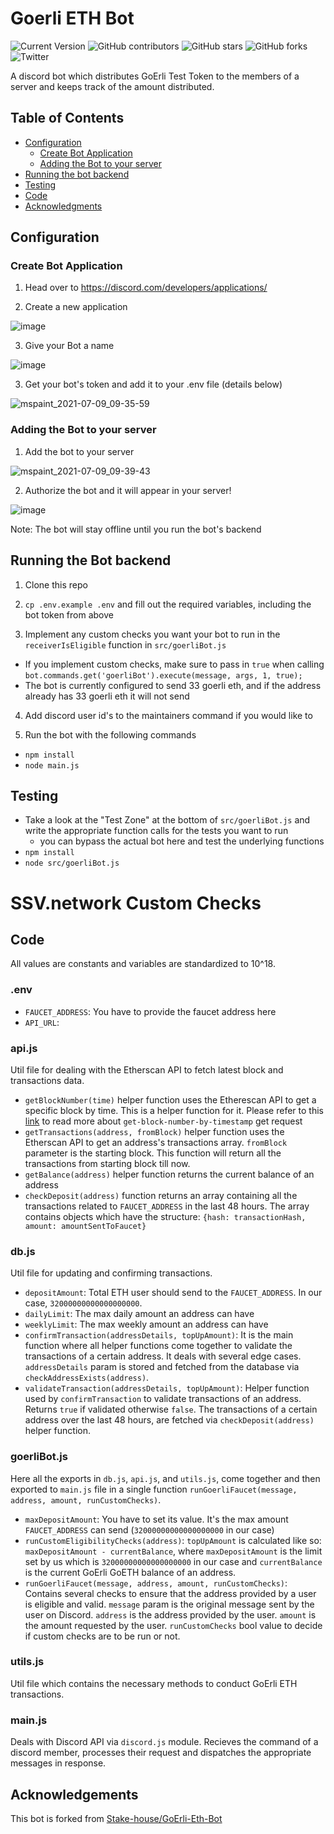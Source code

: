 # Goerli ETH Bot
![Current Version](https://img.shields.io/badge/version-v1.0-blue)
![GitHub contributors](https://img.shields.io/github/contributors/hamzi15/SSV-goerli-eth-bot)
![GitHub stars](https://img.shields.io/github/stars/hamzi15/SSV-goerli-eth-bot?style=social)
![GitHub forks](https://img.shields.io/github/forks/hamzi15/SSV-goerli-eth-bot?style=social)
![Twitter](https://img.shields.io/twitter/follow/abdullahbaig_0?style=social)

A discord bot which distributes GoErli Test Token to the members of a server and keeps track of the amount distributed.

## Table of Contents
- [Configuration](#configuration)
  - [Create Bot Application ](#create-bot-application)
  - [Adding the Bot to your server](#adding-the-bot-to-your-server)
- [Running the bot backend](#running-the-bot-backend)
- [Testing](#testing)
- [Code](#code)
- [Acknowledgments](#acknowledgments)
<!-- 	- [Tools Required](#tools-required) -->
<!-- 	- [Installation](#installation) -->
<!-- - [Deployment](#deployment) -->
<!-- - [Authors](#authors) -->
<!-- - [License](#license) -->


## Configuration

### Create Bot Application 

1) Head over to https://discord.com/developers/applications/

2) Create a new application

![image](https://user-images.githubusercontent.com/26490734/125040553-16606900-e098-11eb-9f82-c5463fad4292.png)

3) Give your Bot a name

![image](https://user-images.githubusercontent.com/26490734/125041062-9edf0980-e098-11eb-9fc0-af391f06d48c.png)

3) Get your bot's token and add it to your .env file (details below)

![mspaint_2021-07-09_09-35-59](https://user-images.githubusercontent.com/26490734/125041473-16ad3400-e099-11eb-81cc-34c7c4dc9261.png)

### Adding the Bot to your server
1) Add the bot to your server 

![mspaint_2021-07-09_09-39-43](https://user-images.githubusercontent.com/26490734/125041956-9fc46b00-e099-11eb-8732-96442545b3bb.png)

2) Authorize the bot and it will appear in your server!

![image](https://i.imgur.com/uVGsGJP.jpeg)

Note: The bot will stay offline until you run the bot's backend

## Running the Bot backend

1) Clone this repo

2) `cp .env.example .env` and fill out the required variables, including the bot token from above

3) Implement any custom checks you want your bot to run in the `receiverIsEligible` function in `src/goerliBot.js`
* If you implement custom checks, make sure to pass in `true` when calling `bot.commands.get('goerliBot').execute(message, args, 1, true);`
* The bot is currently configured to send 33 goerli eth, and if the address already has 33 goerli eth it will not send

4) Add discord user id's to the maintainers command if you would like to

5) Run the bot with the following commands
  * `npm install`
  * `node main.js`

## Testing
* Take a look at the "Test Zone" at the bottom of `src/goerliBot.js` and write the appropriate function calls for the tests you want to run
    * you can bypass the actual bot here and test the underlying functions
* `npm install`
* `node src/goerliBot.js`

# SSV.network Custom Checks

## Code
All values are constants and variables are standardized to 10^18.
### .env
* `FAUCET_ADDRESS`: You have to provide the faucet address here
* `API_URL`: 

### api.js
Util file for dealing with the Etherscan API to fetch latest block and transactions data.
* `getBlockNumber(time)` helper function uses the Etherescan API to get a specific block by time. This is a helper function for it. Please refer to this [link](https://docs.bscscan.com/api-endpoints/blocks#get-block-number-by-timestamp) to read more about `get-block-number-by-timestamp` get request
* `getTransactions(address, fromBlock)` helper function uses the Etherscan API to get an address's transactions array. `fromBlock` parameter is the starting block. This function will return all the transactions from starting block till now.
* `getBalance(address)` helper function returns the current balance of an address
* `checkDeposit(address)` function returns an array containing all the transactions related to `FAUCET_ADDRESS` in the last 48 hours. The array contains objects which have the structure: `{hash: transactionHash, amount: amountSentToFaucet}`

### db.js
Util file for updating and confirming transactions.
* `depositAmount`: Total ETH user should send to the `FAUCET_ADDRESS`. In our case, `32000000000000000000`.
* `dailyLimit`: The max daily amount an address can have
* `weeklyLimit`: The max weekly amount an address can have
* `confirmTransaction(addressDetails, topUpAmount)`: It is the main function where all helper functions come together to validate the transactions of a certain address. It deals with several edge cases. `addressDetails` param is stored and fetched from the database via `checkAddressExists(address)`.
* `validateTransaction(addressDetails, topUpAmount)`: Helper function used by `confirmTransaction` to validate transactions of an address. Returns `true` if validated otherwise `false`. The transactions of a certain address over the last 48 hours, are fetched via `checkDeposit(address)` helper function.

### goerliBot.js
Here all the exports in `db.js`, `api.js`, and `utils.js`, come together and then exported to `main.js` file in a single function `runGoerliFaucet(message, address, amount, runCustomChecks)`.
* `maxDepositAmount`: You have to set its value. It's the max amount `FAUCET_ADDRESS` can send (`32000000000000000000` in our case)
* `runCustomEligibilityChecks(address)`:  `topUpAmount` is calculated like so: `maxDepositAmount - currentBalance`, where `maxDepositAmount` is the limit set by us which is `32000000000000000000` in our case and `currentBalance` is the current GoErli GoETH balance of an address.
* `runGoerliFaucet(message, address, amount, runCustomChecks)`: Contains several checks to ensure that the address provided by a user is eligible and valid. `message` param is the original message sent by the user on Discord. `address` is the address provided by the user. `amount` is the amount requested by the user. `runCustomChecks` bool value to decide if custom checks are to be run or not.

### utils.js
Util file which contains the necessary methods to conduct GoErli ETH transactions.

### main.js
Deals with Discord API via `discord.js` module. Recieves the command of a discord member, processes their request and dispatches the appropriate messages in response.

## Acknowledgements
This bot is forked from [Stake-house/GoErli-Eth-Bot](https://github.com/stake-house/goerli-eth-bot)
